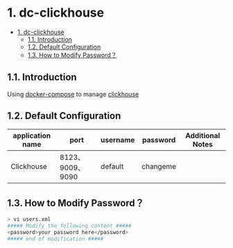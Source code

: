 # 1. dc-clickhouse

- [1. dc-clickhouse](#1-dc-clickhouse)
  - [1.1. Introduction](#11-introduction)
  - [1.2. Default Configuration](#12-default-configuration)
  - [1.3. How to Modify Password？](#13-how-to-modify-password)

## 1.1. Introduction

Using [docker-compose](https://github.com/docker/compose) to manage [clickhouse](https://clickhouse.com/)

## 1.2. Default Configuration

| application name | port | username | password | Additional Notes |
| ---- |----|----| ----| ----|
| Clickhouse | 8123、9009、9090 | default | changeme |  |

## 1.3. How to Modify Password？

```bash
> vi users.xml
##### Modify the following content #####
<password>your password here</password>
##### end of modification #####
```
